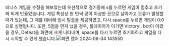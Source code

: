 테니스 게임을 수정을 해보았는데 우선적으로 경기중에 s를 누르면 게임이 멈추고 초기화 되게 만들었습니다. 게임 특성상 한 번씩 공이 이상한 곳으로 날아가고 오류가 발생할 때가 있는데, 그 때를 대비해 임시 탈출을 제공하였고, 다시 space를 누르면 게임이 0:0으로 실행됩니다. 또한, 5점을 먼저 냈을 경우, 플레이어가 이기면 Victory!, bot이 이겼을 경우, Defeat을 화면에 크게 나타내며, space를 다시 누르면 초기화하고 게임을 다시 시작할 수 있게 했습니다.![화면 캡처 2024-06-04 143550](https://github.com/giri2515/tennis-game/assets/164974653/a1adb9ed-867b-47be-9e67-b1db4a509558)
